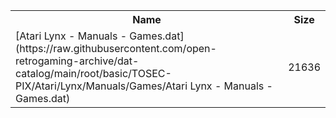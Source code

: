 <table>
<tr><th>Name</th><th>Size</th></tr>
<tr><td>[Atari Lynx - Manuals - Games.dat](https://raw.githubusercontent.com/open-retrogaming-archive/dat-catalog/main/root/basic/TOSEC-PIX/Atari/Lynx/Manuals/Games/Atari Lynx - Manuals - Games.dat)</td><td>21636</td></tr>
</table>
